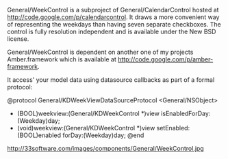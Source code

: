 General/WeekControl is a subproject of General/CalendarControl hosted at http://code.google.com/p/calendarcontrol. It draws a more convenient way of representing the weekdays than having seven separate checkboxes. The control is fully resolution independent and is available under the New BSD license.

General/WeekControl is dependent on another one of my projects Amber.framework which is available at http://code.google.com/p/amber-framework.

It access' your model data using datasource callbacks as part of a formal protocol:

    
@protocol General/KDWeekViewDataSourceProtocol <General/NSObject>
- (BOOL)weekview:(General/KDWeekControl *)view isEnabledForDay:(Weekday)day;
- (void)weekview:(General/KDWeekControl *)view setEnabled:(BOOL)enabled forDay:(Weekday)day;
@end


http://33software.com/images/components/General/WeekControl.jpg